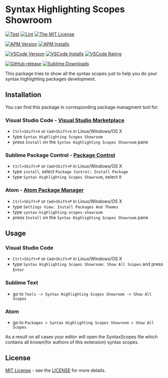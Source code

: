 # Syntax Highlighting Scopes Showroom

[![Test][gh test workflow badge]][gh test workflow]
[![Lint][gh lint workflow badge]][gh lint workflow]
[![The MIT License][mit license badge]][mit license]

[![APM Version][apm version badge]][apm version]
[![APM Installs][apm installs badge]][apm installs]

[![VSCode Version][vscode version badge]][vscode merketplace]
[![VSCode Installs][vscode installs badge]][vscode merketplace]
[![VSCode Rating][vscode rating badge]][vscode merketplace]

[![GitHub release][gh releases badge]][gh releases]
[![Sublime Downloads][sublime downloads badge]][sublime package control]

This package tries to show all the syntax scopes just to help you do your
syntax highlighting packages development.

## Installation

You can find this package in corresponding package managment tool for:

### Visual Studio Code - [Visual Studio Marketplace][vscode merketplace]

- `Ctrl+Shift+X` or `Cmd+Shift+X` in Linux/Windows/OS X
- type `Syntax Highlighting Scopes Showroom`
- press `Install` on the `Syntax Highlighting Scopes Showroom` pane

### Sublime Package Control - [Package Control][sublime package control]

- `Ctrl+Shift+P` or `Cmd+Shift+P` in Linux/Windows/OS X
- type `install`, select `Package Control: Install Package`
- type `Syntax Highlighting Scopes Showroom`, select it

### Atom - [Atom Package Manager][atom package manager]

- `Ctrl+Shift+P` or `Cmd+Shift+P` in Linux/Windows/OS X
- type `Settings View: Install Packages And Themes`
- type `syntax-highlighting-scopes-showroom`
- press `Install` on the `Syntax Highlighting Scopes Showroom` pane

## Usage

### Visual Studio Code

- `Ctrl+Shift+P` or `Cmd+Shift+P` in Linux/Windows/OS X
- type `Syntax Highlighting Scopes Showroom: Show All Scopes` and press `Enter`

### Sublime Text

- go to `Tools -> Syntax Highlighting Scopes Showroom -> Show All Scopes`

### Atom

- go to  `Packages > Syntax Highlighting Scopes Showroom > Show All Scopes`

As a result on all cases your editor will open the SyntaxScopes file which contains
all known(for authors of this extension) syntax scopes.

## License

[MIT License][mit license] - see the [LICENSE][license.md] for more details.

[vscode merketplace]: https://marketplace.visualstudio.com/items?itemName=baleiko.syntax-highlighting-scopes-showroom
[sublime package control]: https://packagecontrol.io/installation
[atom package manager]: https://atom.io/packages/syntax-highlighting-scopes-showroom
[mit license]: https://opensource.org/licenses/MIT
[mit license badge]: https://img.shields.io/badge/license-MIT-orange.svg
[license.md]: https://github.com/baleyko/vscode-b-syntax-highlighting/blob/master/LICENSE.md
[gh releases]: https://github.com/baleyko/syntax-highlighting-scopes-showroom/releases
[gh releases badge]: https://img.shields.io/github/release/baleyko/syntax-highlighting-scopes-showroom.svg
[gh test workflow]: https://github.com/baleyko/syntax-highlighting-scopes-showroom/actions?query=workflow%3ATest
[gh test workflow badge]: https://github.com/baleyko/syntax-highlighting-scopes-showroom/workflows/Test/badge.svg
[gh lint workflow]: https://github.com/baleyko/syntax-highlighting-scopes-showroom/actions?query=workflow%3ALint
[gh lint workflow badge]: https://github.com/baleyko/syntax-highlighting-scopes-showroom/workflows/Lint/badge.svg
[apm version]: https://atom.io/packages/syntax-highlighting-scopes-showroom
[apm version badge]: https://img.shields.io/apm/v/syntax-highlighting-scopes-showroom
[apm installs]: https://atom.io/packages/syntax-highlighting-scopes-showroom
[apm installs badge]: https://img.shields.io/apm/dm/syntax-highlighting-scopes-showroom
[vscode merketplace]: https://marketplace.visualstudio.com/items?itemName=baleiko.syntax-highlighting-scopes-showroom
[vscode version badge]: https://vsmarketplacebadge.apphb.com/version/baleiko.syntax-highlighting-scopes-showroom.svg
[vscode installs badge]: https://vsmarketplacebadge.apphb.com/installs-short/baleiko.syntax-highlighting-scopes-showroom.svg
[vscode rating badge]: https://vsmarketplacebadge.apphb.com/rating-short/baleiko.syntax-highlighting-scopes-showroom.svg
[sublime downloads badge]: https://img.shields.io/packagecontrol/dt/Syntax%20Highlighting%20Scopes%20Showroom
[sublime package control]: https://packagecontrol.io/packages/Syntax%20Highlighting%20Scopes%20Showroom
